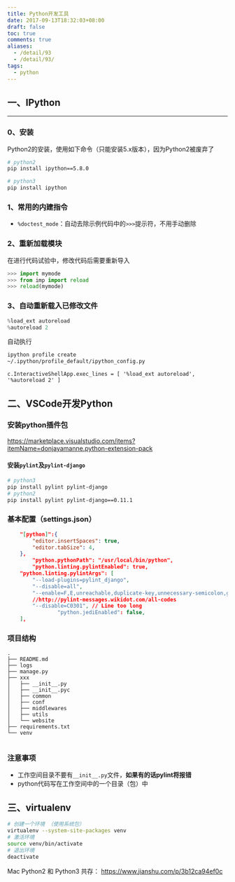 ```yaml
---
title: Python开发工具
date: 2017-09-13T18:32:03+08:00
draft: false
toc: true
comments: true
aliases:
  - /detail/93
  - /detail/93/
tags:
  - python
---
```


## 一、IPython

***

### 0、安装

Python2的安装，使用如下命令（只能安装5.x版本），因为Python2被废弃了

```bash
# python2
pip install ipython==5.8.0

# python3
pip install ipython
```

### 1、常用的内建指令

* `%doctest_mode`：自动去除示例代码中的`>>>`提示符，不用手动删除

### 2、重新加载模块

在进行代码试验中，修改代码后需要重新导入

```py
>>> import mymode
>>> from imp import reload  
>>> reload(mymode)  
```

### 3、自动重新载入已修改文件

```py
%load_ext autoreload
%autoreload 2
```

自动执行

```bash
ipython profile create
~/.ipython/profile_default/ipython_config.py
```

```
c.InteractiveShellApp.exec_lines = [ '%load_ext autoreload', '%autoreload 2' ]
```

## 二、VSCode开发Python

### 安装python插件包

https://marketplace.visualstudio.com/items?itemName=donjayamanne.python-extension-pack

#### 安装`pylint`及`pylint-django`

```bash
# python3
pip install pylint pylint-django
# python2
pip install pylint pylint-django==0.11.1
```

### 基本配置（settings.json）

```json
    "[python]":{
        "editor.insertSpaces": true,
        "editor.tabSize": 4,
    },
		"python.pythonPath": "/usr/local/bin/python",
		"python.linting.pylintEnabled": true,
    "python.linting.pylintArgs": [
        "--load-plugins=pylint_django",
        "--disable=all",
        "--enable=F,E,unreachable,duplicate-key,unnecessary-semicolon,global-variable-not-assigned,unused-variable,binary-op-exception,bad-format-string,anomalous-backslash-in-string,bad-open-mode",
        //http://pylint-messages.wikidot.com/all-codes
        "--disable=C0301", // Line too long
				"python.jediEnabled": false,
    ],
```

### 项目结构

```
.
├── README.md
├── logs
├── manage.py
├── xxx
│   ├── __init__.py
│   ├── __init__.pyc
│   ├── common
│   ├── conf
│   ├── middlewares
│   ├── utils
│   └── website
├── requirements.txt
└── venv


```

### 注意事项

* 工作空间目录不要有`__init__.py`文件，**如果有的话pylint将报错**
* python代码写在工作空间中的一个目录（包）中

## 三、virtualenv

```bash
# 创建一个环境 （使用系统包）
virtualenv --system-site-packages venv
# 激活环境
source venv/bin/activate
# 退出环境
deactivate
```

Mac Python2 和 Python3 共存： https://www.jianshu.com/p/3b12ca94ef0c
